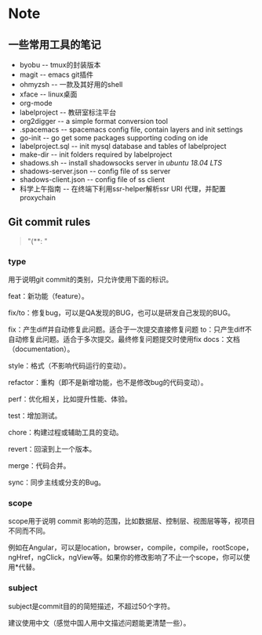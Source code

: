 # Note

## 一些常用工具的笔记

- byobu -- tmux的封装版本
- magit -- emacs git插件
- ohmyzsh -- 一款及其好用的shell
- xface -- linux桌面
- org-mode
- labelproject -- 教研室标注平台
- org2digger --  a simple format conversion tool
- .spacemacs -- spacemacs config file, contain layers and init settings
- go-init -- go get some packages supporting coding on ide
- labelproject.sql -- init mysql database and tables of labelproject
- make-dir -- init folders required by labelproject
- shadows.sh -- install shadowsocks server in *ubuntu 18.04 LTS*
- shadows-server.json -- config file of ss server
- shadows-client.json -- config file of ss client
- 科学上午指南 -- 在终端下利用ssr-helper解析ssr URI 代理，并配置proxychain

## Git commit rules
> "<type>(<scope>**: <subject>"
### type
用于说明git commit的类别，只允许使用下面的标识。

feat：新功能（feature）。

fix/to：修复bug，可以是QA发现的BUG，也可以是研发自己发现的BUG。

fix：产生diff并自动修复此问题。适合于一次提交直接修复问题
to：只产生diff不自动修复此问题。适合于多次提交。最终修复问题提交时使用fix
docs：文档（documentation）。

style：格式（不影响代码运行的变动）。

refactor：重构（即不是新增功能，也不是修改bug的代码变动）。

perf：优化相关，比如提升性能、体验。

test：增加测试。

chore：构建过程或辅助工具的变动。

revert：回滚到上一个版本。

merge：代码合并。

sync：同步主线或分支的Bug。

### scope

scope用于说明 commit 影响的范围，比如数据层、控制层、视图层等等，视项目不同而不同。

例如在Angular，可以是location，browser，compile，compile，rootScope， ngHref，ngClick，ngView等。如果你的修改影响了不止一个scope，你可以使用*代替。

### subject

subject是commit目的的简短描述，不超过50个字符。

建议使用中文（感觉中国人用中文描述问题能更清楚一些）。
